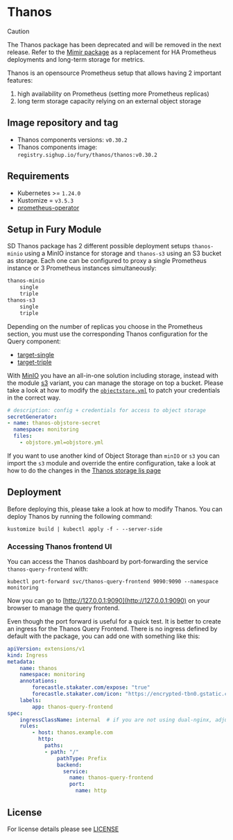 # Thanos

<!-- <SD-DOCS> -->

> [!CAUTION]
> The Thanos package has been deprecated and will be removed in the next release.
> Refer to the [Mimir package](../mimir/README.md) as a replacement for HA Prometheus deployments and long-term storage for metrics.

Thanos is an opensource Prometheus setup that allows having 2 important features:

1. high availability on Prometheus (setting more Prometheus replicas)
2. long term storage capacity relying on an external object storage

## Image repository and tag

- Thanos components versions: `v0.30.2`
- Thanos components image: `registry.sighup.io/fury/thanos/thanos:v0.30.2`

## Requirements

- Kubernetes >= `1.24.0`
- Kustomize = `v3.5.3`
- [prometheus-operator](../prometheus-operator)

## Setup in Fury Module

SD Thanos package has 2 different possible deployment setups `thanos-minio` using a MinIO instance for storage and `thanos-s3` using an S3 bucket as storage. Each one can be configured to proxy a single Prometheus instance or 3 Prometheus instances simultaneously:

```bash
thanos-minio 
    single
    triple
thanos-s3 
    single
    triple
```

Depending on the number of replicas you choose in the Prometheus section, you must use the corresponding Thanos configuration for the Query component:

- [target-single](base/thanos-single/config/store-sd.yaml)
- [target-triple](base/thanos-triple/config/store-sd.yaml)

With [MinIO](thanos-minio/base/minio-ha/README.md) you have an all-in-one solution including storage, instead with the module [s3](https://thanos.io/tip/thanos/storage.md/#s3) variant, you can manage the storage on top a bucket. Please take a look at how to modify the [`objectstore.yml`](thanos-s3/base/config/objectstore.yaml) to patch your credentials in the correct way.

```yml
# description: config + credentials for access to object storage
secretGenerator:
- name: thanos-objstore-secret
  namespace: monitoring
  files:
    - objstore.yml=objstore.yml
```

If you want to use another kind of Object Storage than `minIO` or `s3` you can import the `s3` module and override the entire configuration, take a look at how to do the changes in the [Thanos storage lis page](https://thanos.io/tip/thanos/storage.md)

## Deployment

Before deploying this, please take a look at how to modify Thanos.
You can deploy Thanos by running the following command:

```shell
kustomize build | kubectl apply -f - --server-side
```

### Accessing Thanos frontend UI

You can access the Thanos dashboard by port-forwarding the service `thanos-query-frontend` with:

```shell
kubectl port-forward svc/thanos-query-frontend 9090:9090 --namespace monitoring
```

Now you can go to [http://127.0.0.1:9090](http://127.0.0.1:9090) on your browser
to manage the query frontend.

Even though the port forward is useful for a quick test. It is better to create an ingress for the Thanos Query Frontend.
There is no ingress defined by default with the package, you can add one with something like this:

```yaml
apiVersion: extensions/v1
kind: Ingress
metadata:
    name: thanos
    namespace: monitoring
    annotations:
        forecastle.stakater.com/expose: "true"
        forecastle.stakater.com/icon: "https://encrypted-tbn0.gstatic.com/images?q=tbn:ANd9GcRQIi0w9WqMmkCcjgC03kxOFhkdeDuV2UIgKo9xfiugGSjRLxstEw"
    labels:
        app: thanos-query-frontend
spec:
    ingressClassName: internal  # if you are not using dual-nginx, adjust accordingly
    rules:
        - host: thanos.example.com
          http:
            paths:
            - path: "/"
                pathType: Prefix
                backend:
                  service:
                    name: thanos-query-frontend
                    port:
                      name: http
```

<!-- </SD-DOCS> -->

## License

For license details please see [LICENSE](../../LICENSE)
